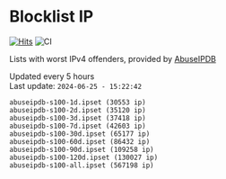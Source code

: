 # Blocklist IP

[![Hits](https://hits.seeyoufarm.com/api/count/incr/badge.svg?url=https%3A%2F%2Fgithub.com%2Fborestad%2Fblocklist-ip%2F&count_bg=%2379C83D&title_bg=%23555555&icon=&icon_color=%23E7E7E7&title=hits&edge_flat=false)](https://hits.seeyoufarm.com)  ![CI](https://img.shields.io/github/workflow/status/borestad/blocklist-ip/CI?style=flat-square)

Lists with worst IPv4 offenders, provided by [AbuseIPDB](https://www.abuseipdb.com/)

<!-- FOOTER-PLACEHOLDER -->
Updated every 5 hours<br>
Last update: `2024-06-25 - 15:22:42`
```
abuseipdb-s100-1d.ipset (30553 ip)
abuseipdb-s100-2d.ipset (35120 ip)
abuseipdb-s100-3d.ipset (37418 ip)
abuseipdb-s100-7d.ipset (42603 ip)
abuseipdb-s100-30d.ipset (65177 ip)
abuseipdb-s100-60d.ipset (86432 ip)
abuseipdb-s100-90d.ipset (109258 ip)
abuseipdb-s100-120d.ipset (130027 ip)
abuseipdb-s100-all.ipset (567198 ip)
```
